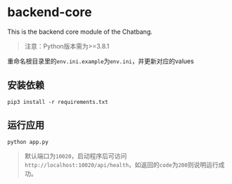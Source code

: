 # backend-core
This is the backend core module of the Chatbang.

> 注意：Python版本需为>=3.8.1

重命名根目录里的`env.ini.example`为`env.ini`，并更新对应的values

## 安装依赖

`pip3 install -r requirements.txt`

## 运行应用

`python app.py`

> 默认端口为`10020`，启动程序后可访问`http://localhost:10020/api/health`，如返回的`code`为`200`则说明运行成功。
